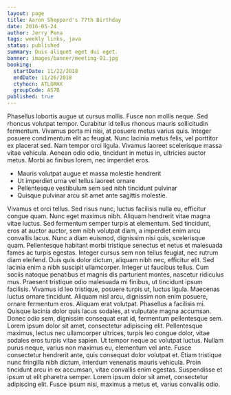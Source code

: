 ```yaml
---
layout: page
title: Aaron Sheppard's 77th Birthday
date: 2016-05-24
author: Jerry Pena
tags: weekly links, java
status: published
summary: Duis aliquet eget dui eget.
banner: images/banner/meeting-01.jpg
booking:
  startDate: 11/22/2018
  endDate: 11/26/2018
  ctyhocn: ATLGRHX
  groupCode: AS7B
published: true
---
```

Phasellus lobortis augue ut cursus mollis. Fusce non mollis neque. Sed rhoncus volutpat tempor. Curabitur id tellus rhoncus mauris sollicitudin fermentum. Vivamus porta mi nisi, at posuere metus varius quis. Integer posuere condimentum elit ac feugiat. Nunc lacinia metus felis, vel porttitor ex placerat sed. Nam tempor orci ligula. Vivamus laoreet scelerisque massa vitae vehicula. Aenean odio odio, tincidunt in metus in, ultricies auctor metus. Morbi ac finibus lorem, nec imperdiet eros.

* Mauris volutpat augue et massa molestie hendrerit
* Ut imperdiet urna vel tellus laoreet ornare
* Pellentesque vestibulum sem sed nibh tincidunt pulvinar
* Quisque pulvinar arcu sit amet ante sagittis molestie.

Vivamus et orci tellus. Sed risus nunc, luctus facilisis nulla eu, efficitur congue quam. Nunc eget maximus nibh. Aliquam hendrerit vitae magna vitae luctus. Sed fermentum semper turpis at elementum. Sed tincidunt, eros at auctor auctor, sem nibh volutpat diam, a imperdiet enim arcu convallis lacus. Nunc a diam euismod, dignissim nisi quis, scelerisque quam. Pellentesque habitant morbi tristique senectus et netus et malesuada fames ac turpis egestas. Integer cursus sem non tellus feugiat, nec rutrum diam eleifend. Duis quis dolor dictum, aliquam nibh nec, efficitur elit. Sed lacinia enim a nibh suscipit ullamcorper. Integer ut faucibus tellus. Cum sociis natoque penatibus et magnis dis parturient montes, nascetur ridiculus mus. Praesent tristique odio malesuada mi finibus, ut tincidunt ipsum facilisis. Vivamus id leo tristique, posuere turpis ut, luctus ligula.
Maecenas luctus ornare tincidunt. Aliquam nisl arcu, dignissim non enim posuere, ornare fermentum eros. Aliquam erat volutpat. Phasellus a facilisis mi. Quisque lacinia dolor quis lacus sodales, at vulputate magna accumsan. Donec odio sem, dignissim consequat erat id, fermentum pellentesque sem. Lorem ipsum dolor sit amet, consectetur adipiscing elit. Pellentesque maximus, lectus nec ullamcorper ultrices, turpis leo congue dolor, vitae sodales eros turpis vitae sapien. Ut tempor neque ac volutpat luctus. Nullam purus neque, varius non maximus eu, elementum vel ante. Fusce consectetur hendrerit ante, quis consequat dolor volutpat et. Etiam tristique nunc fringilla nibh dictum, interdum venenatis mauris vehicula. Proin tincidunt arcu in ex accumsan, vitae convallis enim egestas. Suspendisse et ipsum ut elit pharetra semper. Lorem ipsum dolor sit amet, consectetur adipiscing elit. Fusce ipsum nisi, maximus a metus et, varius convallis odio.
